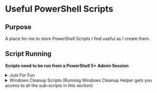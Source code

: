 # Useful PowerShell Scripts

## Purpose

A place for me to store PowerShell Scripts I find useful as I create them.

## Script Running

**Scripts need to be run from a PowerShell 5+ Admin Session**

<details>
    <summary>Just For Fun</summary>

<div>

<br>

Read-Only Friday

```
IWR rof.melvinquick.com | IEX
```

</div>
</details>

<details>
    <summary>Windows Cleanup Scripts (Running Windows Cleanup Helper gets you access to all the sub-scripts in this section)</summary>

<div>

<br>

C Drive Cleanup

```
IWR cdc.melvinquick.com | IEX
```

Downloads Folder Cleanup

```
IWR dfc.melvinquick.com | IEX
```

Screenshot Folder Cleanup

```
IWR sfc.melvinquick.com | IEX
```

Software Distribution Reset

```
IWR sdr.melvinquick.com | IEX
```

Temp Folder Cleanup

```
IWR tfc.melvinquick.com | IEX
```

User Temp Folder Cleanup

```
IWR utfc.melvinquick.com | IEX
```

Windows Cleanup Helper

```
IWR wch.melvinquick.com | IEX
```

</div>
</details>
